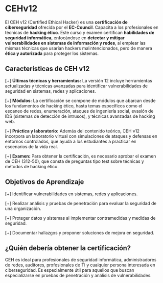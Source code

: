 # CEHv12

El CEH v12 (Certified Ethical Hacker) es una **certificación de ciberseguridad** ofrecida por el **EC-Council**. Capacita a los profesionales en técnicas de **hacking ético**. Este curso y examen certifican **habilidades de seguridad informática**, enfocándose en **detectar y mitigar vulnerabilidades en sistemas de información y redes**, al emplear las mismas técnicas que usarían hackers malintencionados, pero de manera **ética y autorizada** para proteger los sistemas.

## Características de CEH v12

  [+] **Últimas técnicas y herramientas:** La versión 12 incluye herramientas actualizadas y técnicas avanzadas para identificar vulnerabilidades de seguridad en sistemas, redes y aplicaciones.

  [+] **Módulos:** La certificación se compone de módulos que abarcan desde los fundamentos de hacking ético, hasta temas específicos como el escaneo de redes, enumeración, ataques de ingeniería social, evasión de IDS (sistemas de detección de intrusos), y técnicas avanzadas de hacking web.

  [+] **Práctica y laboratorio:** Además del contenido teórico, CEH v12 incorpora un laboratorio virtual con simulaciones de ataques y defensas en entornos controlados, que ayuda a los estudiantes a practicar en escenarios de la vida real.

  [+] **Examen:** Para obtener la certificación, es necesario aprobar el examen de CEH (312-50), que consta de preguntas tipo test sobre técnicas y métodos de hacking ético.

## Objetivos de Aprendizaje

  [+] Identificar vulnerabilidades en sistemas, redes y aplicaciones.
  
  [+] Realizar análisis y pruebas de penetración para evaluar la seguridad de una organización.
  
  [+] Proteger datos y sistemas al implementar contramedidas y medidas de seguridad.
  
  [+] Documentar hallazgos y proponer soluciones de mejora en seguridad.

## ¿Quién debería obtener la certificación?

CEH es ideal para profesionales de seguridad informática, administradores de redes, auditores, profesionales de TI y cualquier persona interesada en ciberseguridad. Es especialmente útil para aquellos que buscan especializarse en pruebas de penetración y análisis de vulnerabilidades.
